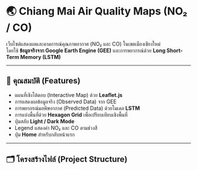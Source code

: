 # 🌏 Chiang Mai Air Quality Maps (NO₂ / CO)

เว็บไซต์แสดงผลและคาดการณ์คุณภาพอากาศ (NO₂ และ CO) ในเขตเมืองเชียงใหม่  
โดยใช้ **ข้อมูลจริงจาก Google Earth Engine (GEE)** และการพยากรณ์ด้วย **Long Short-Term Memory (LSTM)**

---

## 📌 คุณสมบัติ (Features)

- แผนที่เชิงโต้ตอบ (Interactive Map) ด้วย **Leaflet.js**
- การแสดงผลข้อมูลจริง (Observed Data) จาก GEE
- การพยากรณ์มลพิษอากาศ (Predicted Data) ด้วยโมเดล **LSTM**
- การแบ่งพื้นที่ด้วย **Hexagon Grid** เพื่อเปรียบเทียบเชิงพื้นที่
- ปุ่มสลับ **Light / Dark Mode**
- Legend แสดงค่า NO₂ และ CO ตามช่วงสี
- ปุ่ม **Home** สำหรับกลับหน้าแรก

---

## 🗂 โครงสร้างไฟล์ (Project Structure)

